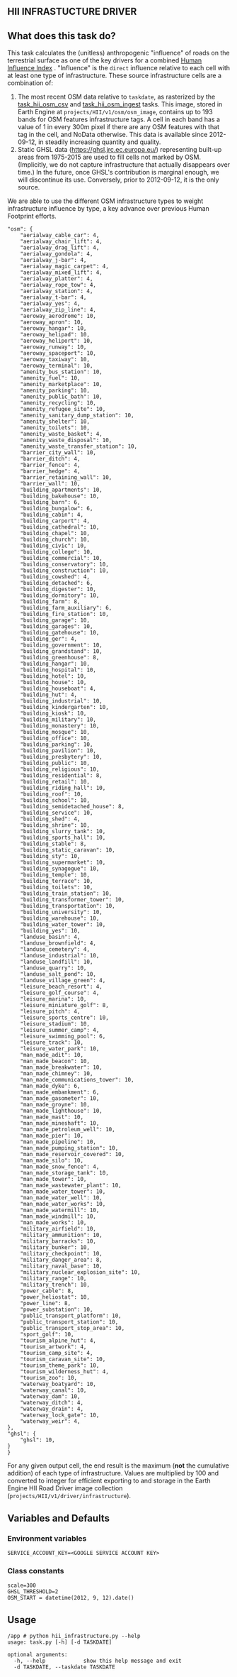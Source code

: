 HII INFRASTUCTURE DRIVER
---------------

## What does this task do?

This task calculates the (unitless) anthropogenic "influence" of roads on the terrestrial surface as one of the key
drivers for a combined [Human Influence Index](https://github.com/SpeciesConservationLandscapes/task_hii_weightedsum)
. "Influence" is the `direct` influence
relative to each cell with at least one type of infrastructure. These source infrastructure cells are a combination of:

1. The most recent OSM data relative to `taskdate`, as rasterized by the
   [task_hii_osm_csv](https://github.com/SpeciesConservationLandscapes/task_hii_osm_csv) and
   [task_hii_osm_ingest](https://github.com/SpeciesConservationLandscapes/task_hii_osm_ingest) tasks. This image,
   stored in Earth Engine at `projects/HII/v1/osm/osm_image`, contains up to 193
   bands for OSM features infrastructure tags. A cell in each band has a
   value of 1 in every 300m pixel if there are any OSM features with that tag in the cell, and NoData otherwise.
   This data is available since 2012-09-12, in steadily increasing quantity and quality.
2. Static GHSL data (https://ghsl.jrc.ec.europa.eu/) representing built-up areas from
   1975-2015 are used to fill cells not marked by OSM. (Implicitly, we do not capture infrastructure that actually disappears
   over time.) In the future, once GHSL's contribution is marginal enough, we will discontinue its use. Conversely,
   prior to 2012-09-12, it is the only source.

We are able to use the different OSM infrastructure types to weight infrastructure influence by type, a key advance over previous Human Footprint efforts.

```
"osm": {
    "aerialway_cable_car": 4,
    "aerialway_chair_lift": 4,
    "aerialway_drag_lift": 4,
    "aerialway_gondola": 4,
    "aerialway_j-bar": 4,
    "aerialway_magic_carpet": 4,
    "aerialway_mixed_lift": 4,
    "aerialway_platter": 4,
    "aerialway_rope_tow": 4,
    "aerialway_station": 4,
    "aerialway_t-bar": 4,
    "aerialway_yes": 4,
    "aerialway_zip_line": 4,
    "aeroway_aerodrome": 10,
    "aeroway_apron": 10,
    "aeroway_hangar": 10,
    "aeroway_helipad": 10,
    "aeroway_heliport": 10,
    "aeroway_runway": 10,
    "aeroway_spaceport": 10,
    "aeroway_taxiway": 10,
    "aeroway_terminal": 10,
    "amenity_bus_station": 10,
    "amenity_fuel": 10,
    "amenity_marketplace": 10,
    "amenity_parking": 10,
    "amenity_public_bath": 10,
    "amenity_recycling": 10,
    "amenity_refugee_site": 10,
    "amenity_sanitary_dump_station": 10,
    "amenity_shelter": 10,
    "amenity_toilets": 10,
    "amenity_waste_basket": 4,
    "amenity_waste_disposal": 10,
    "amenity_waste_transfer_station": 10,
    "barrier_city_wall": 10,
    "barrier_ditch": 4,
    "barrier_fence": 4,
    "barrier_hedge": 4,
    "barrier_retaining_wall": 10,
    "barrier_wall": 10,
    "building_apartments": 10,
    "building_bakehouse": 10,
    "building_barn": 6,
    "building_bungalow": 6,
    "building_cabin": 4,
    "building_carport": 4,
    "building_cathedral": 10,
    "building_chapel": 10,
    "building_church": 10,
    "building_civic": 10,
    "building_college": 10,
    "building_commercial": 10,
    "building_conservatory": 10,
    "building_construction": 10,
    "building_cowshed": 4,
    "building_detached": 6,
    "building_digester": 10,
    "building_dormitory": 10,
    "building_farm": 8,
    "building_farm_auxiliary": 6,
    "building_fire_station": 10,
    "building_garage": 10,
    "building_garages": 10,
    "building_gatehouse": 10,
    "building_ger": 4,
    "building_government": 10,
    "building_grandstand": 10,
    "building_greenhouse": 8,
    "building_hangar": 10,
    "building_hospital": 10,
    "building_hotel": 10,
    "building_house": 10,
    "building_houseboat": 4,
    "building_hut": 4,
    "building_industrial": 10,
    "building_kindergarten": 10,
    "building_kiosk": 10,
    "building_military": 10,
    "building_monastery": 10,
    "building_mosque": 10,
    "building_office": 10,
    "building_parking": 10,
    "building_pavilion": 10,
    "building_presbytery": 10,
    "building_public": 10,
    "building_religious": 10,
    "building_residential": 8,
    "building_retail": 10,
    "building_riding_hall": 10,
    "building_roof": 10,
    "building_school": 10,
    "building_semidetached_house": 8,
    "building_service": 10,
    "building_shed": 4,
    "building_shrine": 10,
    "building_slurry_tank": 10,
    "building_sports_hall": 10,
    "building_stable": 8,
    "building_static_caravan": 10,
    "building_sty": 10,
    "building_supermarket": 10,
    "building_synagogue": 10,
    "building_temple": 10,
    "building_terrace": 10,
    "building_toilets": 10,
    "building_train_station": 10,
    "building_transformer_tower": 10,
    "building_transportation": 10,
    "building_university": 10,
    "building_warehouse": 10,
    "building_water_tower": 10,
    "building_yes": 10,
    "landuse_basin": 4,
    "landuse_brownfield": 4,
    "landuse_cemetery": 4,
    "landuse_industrial": 10,
    "landuse_landfill": 10,
    "landuse_quarry": 10,
    "landuse_salt_pond": 10,
    "landuse_village_green": 4,
    "leisure_beach_resort": 4,
    "leisure_golf_course": 4,
    "leisure_marina": 10,
    "leisure_miniature_golf": 8,
    "leisure_pitch": 4,
    "leisure_sports_centre": 10,
    "leisure_stadium": 10,
    "leisure_summer_camp": 4,
    "leisure_swimming_pool": 6,
    "leisure_track": 10,
    "leisure_water_park": 10,
    "man_made_adit": 10,
    "man_made_beacon": 10,
    "man_made_breakwater": 10,
    "man_made_chimney": 10,
    "man_made_communications_tower": 10,
    "man_made_dyke": 6,
    "man_made_embankment": 6,
    "man_made_gasometer": 10,
    "man_made_groyne": 10,
    "man_made_lighthouse": 10,
    "man_made_mast": 10,
    "man_made_mineshaft": 10,
    "man_made_petroleum_well": 10,
    "man_made_pier": 10,
    "man_made_pipeline": 10,
    "man_made_pumping_station": 10,
    "man_made_reservoir_covered": 10,
    "man_made_silo": 10,
    "man_made_snow_fence": 4,
    "man_made_storage_tank": 10,
    "man_made_tower": 10,
    "man_made_wastewater_plant": 10,
    "man_made_water_tower": 10,
    "man_made_water_well": 10,
    "man_made_water_works": 10,
    "man_made_watermill": 10,
    "man_made_windmill": 10,
    "man_made_works": 10,
    "military_airfield": 10,
    "military_ammunition": 10,
    "military_barracks": 10,
    "military_bunker": 10,
    "military_checkpoint": 10,
    "military_danger_area": 8,
    "military_naval_base": 10,
    "military_nuclear_explosion_site": 10,
    "military_range": 10,
    "military_trench": 10,
    "power_cable": 8,
    "power_heliostat": 10,
    "power_line": 8,
    "power_substation": 10,
    "public_transport_platform": 10,
    "public_transport_station": 10,
    "public_transport_stop_area": 10,
    "sport_golf": 10,
    "tourism_alpine_hut": 4,
    "tourism_artwork": 4,
    "tourism_camp_site": 4,
    "tourism_caravan_site": 10,
    "tourism_theme_park": 10,
    "tourism_wilderness_hut": 4,
    "tourism_zoo": 10,
    "waterway_boatyard": 10,
    "waterway_canal": 10,
    "waterway_dam": 10,
    "waterway_ditch": 4,
    "waterway_drain": 4,
    "waterway_lock_gate": 10,
    "waterway_weir": 4,
},
"ghsl": {
    "ghsl": 10,
}
}
```

For any given output cell, the end result is the maximum (**not** the cumulative addition) of each type of infrastructure. Values are multiplied by 100 and converted to integer for efficient
exporting to and storage in the Earth Engine HII Road Driver image collection (`projects/HII/v1/driver/infrastructure`).

## Variables and Defaults

### Environment variables
```
SERVICE_ACCOUNT_KEY=<GOOGLE SERVICE ACCOUNT KEY>
```

### Class constants

```
scale=300
GHSL_THRESHOLD=2
OSM_START = datetime(2012, 9, 12).date()
```

## Usage

```
/app # python hii_infrastructure.py --help
usage: task.py [-h] [-d TASKDATE]

optional arguments:
  -h, --help            show this help message and exit
  -d TASKDATE, --taskdate TASKDATE
```
